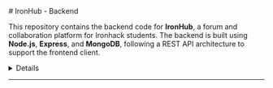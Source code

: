 
<summary>
  # IronHub - Backend

This repository contains the backend code for **IronHub**, a forum and collaboration platform for Ironhack students. The backend is built using **Node.js**, **Express**, and **MongoDB**, following a REST API architecture to support the frontend client.

</summary> 

<details>
## Features

- **User Authentication**:
  - Sign-up, log-in, and log-out with encrypted passwords using JWT.
  - Authentication middleware to protect routes.

- **Post Management**:
  - Create, read, update, and delete user-generated posts.
  - Search posts by title.
  - Filter posts by course or category.
  - Sort posts by date or relevance.

- **User Profiles**:
  - Retrieve and update user profile details.
  - Display posts by a specific user.

- **Filtering and Sorting**:
  - Retrieve posts with options for filtering (e.g., by category) and sorting (e.g., by date).

---

##**Justification for Features**

The features included in IronHub were carefully selected to meet the needs of Ironhack students:

- **User Authentication** 
  - ensures that only verified users can access and post content, maintaining a secure environment for collaboration.

- **Post Management**:
  - allows users to share insights, seek help, and contribute to discussions, creating a sense of community.

- **User Profiles**:
  - Enhances personalization and gives students the opportunity to connect more.

- **Filtering and Sorting**:
  -  help users quickly find relevant content, improving usability and engagement.

---

## Technologies Used

- **Node.js**: Backend runtime environment.
- **Express.js**: Web framework for building REST APIs.
- **MongoDB**: Database for storing user and post data.
- **Mongoose**: ODM for MongoDB to define and interact with data models.
- **JWT**: Secure user authentication.
- **bcrypt**: For password hashing.
- **dotenv**: For environment variable management.

---

## API Endpoints

### Home
| Method | Endpoint    | Description                    |
|--------|-------------|--------------------------------|
| GET    | `/`         | Homepage                      |

---

### Authentication
| Method | Endpoint          | Description                          |
|--------|-------------------|--------------------------------------|
| POST   | `/auth/signup`    | Register a new user                 |
| POST   | `/auth/login`     | Log in an existing user             |
| GET    | `/auth/verify`    | Verify user authentication status   |

---

### Users
| Method | Endpoint                | Description                                     |
|--------|-------------------------|-------------------------------------------------|
| GET    | `/users/:userId`        | Retrieve a user's profile                      |
| PUT    | `/users/:userId`        | Update a user's profile                        |
| GET    | `/users/:postId`        | Retrieve all posts created by a specific user  |

---

### Posts
| Method | Endpoint          | Description                           |
|--------|-------------------|---------------------------------------|
| GET    | `/posts`          | Retrieve all posts (supports filters and sorting) |
| POST   | `/posts`          | Create a new post                    |
| GET    | `/posts/:id`      | Retrieve a single post by ID         |
| PUT    | `/posts/:id`      | Update a post by ID                  |
| DELETE | `/posts/:id`      | Delete a post by ID                  |
| GET    | `/posts/search`   | Search for posts by title            |

---

**Configuration and Setup**:

- **Prerequisites**:
  - Node.js (version 14.x or higher)
  - MongoDB (local or cloud database)
  - A .env file containing:
    - PORT=3000
    - MONGO_URI=<Your MongoDB connection string>
    - JWT_SECRET=<Your JWT secret>

**Installation**:
- **Clone the repository**:
  - git clone https://github.com/your-username/ironhub-backend.git
  - cd ironhub-backend

- **Install dependencies**:
  - npm install
  - Run the development server:
  - npm start
  - Access the application on http://localhost:3000.


**Credits**:
- **IronHub was developed by**:
  - **Dani Di Donato**:
    - Github-link: https://github.com/didonatodani/
    - Linkedin-link: https://www.linkedin.com/in/dani-di-donato-web-dev/
  - **Nigel Ferreres**
    - Github-link: https://github.com/NigelFerrefe
    - Linkedin-link: https://www.linkedin.com/in/nigel-ferreres-felix 
  - **Piet-Hein Schouten**
    - Github-link: https://github.com/phsworks 
    - Linkedin-link: https://www.linkedin.com/in/piet-hein-schouten-4a2b451bb/
    
Special thanks to:

Ironhack Instructor: Marcel Bosch.

</details>


---










